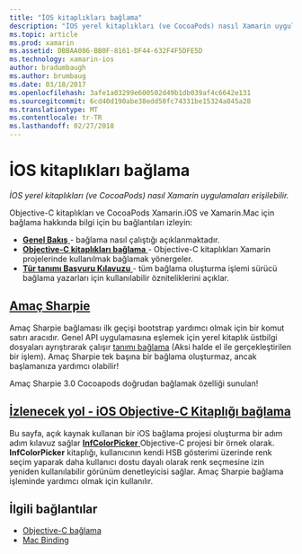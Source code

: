 ```yaml
---
title: "İOS kitaplıkları bağlama"
description: "İOS yerel kitaplıkları (ve CocoaPods) nasıl Xamarin uygulamaları erişilebilir."
ms.topic: article
ms.prod: xamarin
ms.assetid: DBBAA086-BB0F-8161-DF44-632F4F5DFE5D
ms.technology: xamarin-ios
author: bradumbaugh
ms.author: brumbaug
ms.date: 03/18/2017
ms.openlocfilehash: 3afe1a03299e600502d49b1db039af4c6642e131
ms.sourcegitcommit: 6cd40d190abe38edd50fc74331be15324a845a28
ms.translationtype: MT
ms.contentlocale: tr-TR
ms.lasthandoff: 02/27/2018
---
```

# <a name="binding-ios-libraries"></a>İOS kitaplıkları bağlama

_İOS yerel kitaplıkları (ve CocoaPods) nasıl Xamarin uygulamaları erişilebilir._

Objective-C kitaplıkları ve CocoaPods Xamarin.iOS ve Xamarin.Mac için bağlama hakkında bilgi için bu bağlantıları izleyin:

- [**Genel Bakış** ](~/cross-platform/macios/binding/overview.md) -
  bağlama nasıl çalıştığı açıklanmaktadır.
- [**Objective-C kitaplıkları bağlama** ](~/cross-platform/macios/binding/objective-c-libraries.md) -
  Objective-C kitaplıkları Xamarin projelerinde kullanılmak bağlamak yönergeler.
- [**Tür tanımı Başvuru Kılavuzu** ](~/cross-platform/macios/binding/binding-types-reference.md) -
  tüm bağlama oluşturma işlemi sürücü bağlama yazarları için kullanılabilir özniteliklerini açıklar.

## <a name="objective-sharpiecross-platformmaciosbindingobjective-sharpieindexmd"></a>[Amaç Sharpie](~/cross-platform/macios/binding/objective-sharpie/index.md)

Amaç Sharpie bağlaması ilk geçişi bootstrap yardımcı olmak için bir komut satırı aracıdır.
Genel API uygulamasına eşlemek için yerel kitaplık üstbilgi dosyaları ayrıştırarak çalışır [tanımı bağlama](~/cross-platform/macios/binding/objective-c-libraries.md) (Aksi halde el ile gerçekleştirilen bir işlem). Amaç Sharpie tek başına bir bağlama oluşturmaz, ancak başlamanıza yardımcı olabilir!

Amaç Sharpie 3.0 Cocoapods doğrudan bağlamak özelliği sunulan!

## <a name="walkthrough---binding-an-ios-objective-c-librarywalkthroughmd"></a>[İzlenecek yol - iOS Objective-C Kitaplığı bağlama](walkthrough.md)

Bu sayfa, açık kaynak kullanan bir iOS bağlama projesi oluşturma bir adım adım kılavuz sağlar [ **InfColorPicker** ](https://github.com/InfinitApps/InfColorPicker) Objective-C projesi bir örnek olarak. **InfColorPicker** kitaplığı, kullanıcının kendi HSB gösterimi üzerinde renk seçim yaparak daha kullanıcı dostu dayalı olarak renk seçmesine izin yeniden kullanılabilir görünüm denetleyicisi sağlar.
Amaç Sharpie bağlama işleminde yardımcı olmak için kullanılır.



## <a name="related-links"></a>İlgili bağlantılar

- [Objective-C bağlama](~/cross-platform/macios/binding/index.md)
- [Mac Binding](~/mac/platform/binding.md)
